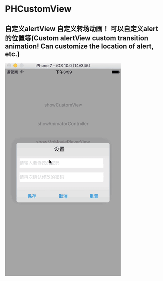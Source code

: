 # PHCustomView
自定义alertView 自定义转场动画！ 可以自定义alert的位置等(Custom alertView custom transition animation! Can customize the location of alert, etc.)
-------
![image](https://github.com/LPH5885888/PHCustomView/blob/master/PHCustomView/gif/PHCustomView.gif)

